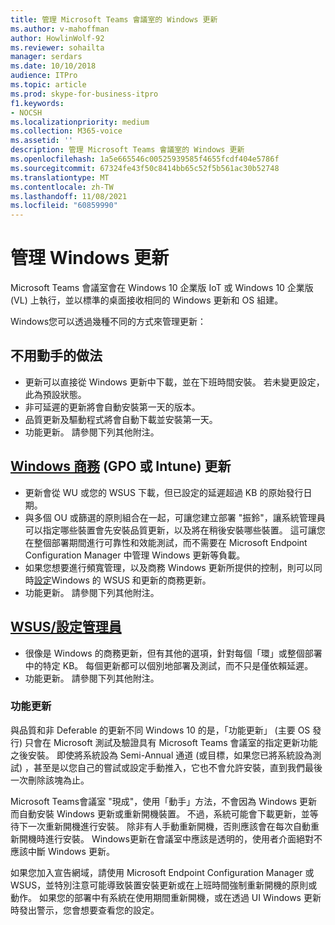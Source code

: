 ```yaml
---
title: 管理 Microsoft Teams 會議室的 Windows 更新
ms.author: v-mahoffman
author: HowlinWolf-92
ms.reviewer: sohailta
manager: serdars
ms.date: 10/10/2018
audience: ITPro
ms.topic: article
ms.prod: skype-for-business-itpro
f1.keywords:
- NOCSH
ms.localizationpriority: medium
ms.collection: M365-voice
ms.assetid: ''
description: 管理 Microsoft Teams 會議室的 Windows 更新
ms.openlocfilehash: 1a5e665546c00525939585f4655fcdf404e5786f
ms.sourcegitcommit: 67324fe43f50c8414bb65c52f5b561ac30b52748
ms.translationtype: MT
ms.contentlocale: zh-TW
ms.lasthandoff: 11/08/2021
ms.locfileid: "60859990"
---
```

# <a name="manage-windows-updates"></a>管理 Windows 更新

Microsoft Teams 會議室會在 Windows 10 企業版 IoT 或 Windows 10 企業版 (VL) 上執行，並以標準的桌面接收相同的 Windows 更新和 OS 組建。

Windows您可以透過幾種不同的方式來管理更新：

## <a name="hands-off-approach"></a>不用動手的做法 
- 更新可以直接從 Windows 更新中下載，並在下班時間安裝。 若未變更設定，此為預設狀態。
- 非可延遲的更新將會自動安裝第一天的版本。 
- 品質更新及驅動程式將會自動下載並安裝第一天。 
- 功能更新。 請參閱下列其他附注。 

## <a name="windows-updates-for-business-gpo-or-intune"></a>[Windows 商務](/windows/deployment/update/waas-manage-updates-wufb) (GPO 或 Intune) 更新   
- 更新會從 WU 或您的 WSUS 下載，但已設定的延遲超過 KB 的原始發行日期。 
- 與多個 OU 或篩選的原則組合在一起，可讓您建立部署 "振鈴"，讓系統管理員可以指定哪些裝置會先安裝品質更新，以及將在稍後安裝哪些裝置。 這可讓您在整個部署期間進行可靠性和效能測試，而不需要在 Microsoft Endpoint Configuration Manager 中管理 Windows 更新等負載。
- 如果您想要進行頻寬管理，以及商務 Windows 更新所提供的控制，則可以同時[設定](/windows/deployment/update/waas-integrate-wufb)Windows 的 WSUS 和更新的商務更新。
- 功能更新。 請參閱下列其他附注。

## <a name="wsusconfiguration-manager"></a>[WSUS/設定管理員](/windows/deployment/update/waas-manage-updates-configuration-manager)
- 很像是 Windows 的商務更新，但有其他的選項，針對每個「環」或整個部署中的特定 KB。 每個更新都可以個別地部署及測試，而不只是僅依賴延遲。 
- 功能更新。 請參閱下列其他附注。


### <a name="feature-updates"></a>功能更新

與品質和非 Deferable 的更新不同 Windows 10 的是，「功能更新」 (主要 OS 發行) 只會在 Microsoft 測試及驗證具有 Microsoft Teams 會議室的指定更新功能之後安裝。 即使將系統設為 Semi-Annual 通道 (或目標，如果您已將系統設為測試) ，甚至是以您自己的嘗試或設定手動推入，它也不會允許安裝，直到我們最後一次刪除該塊為止。

Microsoft Teams會議室 "現成"，使用「動手」方法，不會因為 Windows 更新而自動安裝 Windows 更新或重新開機裝置。 不過，系統可能會下載更新，並等待下一次重新開機進行安裝。 除非有人手動重新開機，否則應該會在每次自動重新開機時進行安裝。 Windows更新在會議室中應該是透明的，使用者介面絕對不應該中斷 Windows 更新。

如果您加入宣告網域，請使用 Microsoft Endpoint Configuration Manager 或 WSUS，並特別注意可能導致裝置安裝更新或在上班時間強制重新開機的原則或動作。 如果您的部署中有系統在使用期間重新開機，或在透過 UI Windows 更新時發出警示，您會想要查看您的設定。
